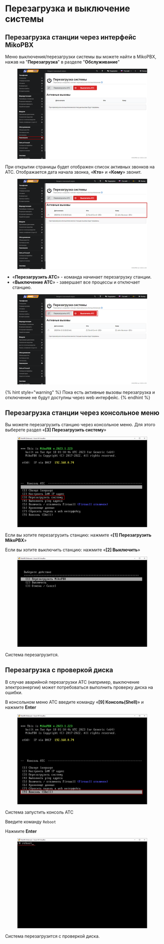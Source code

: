 # Перезагрузка и выключение системы

## Перезагрузка станции через интерфейс MikoPBX

Меню выключения/перезагрузки системы вы можете найти в MikoPBX, нажав на "**Перезагрузка**" в разделе "**Обслуживание**"

<figure><img src="../../.gitbook/assets/1 (54).png" alt=""><figcaption></figcaption></figure>

При открытии страницы будет отображен список активных звонков на АТС. Отображается дата начала звонка, «**Кто**» и «**Кому**» звонит.

<figure><img src="../../.gitbook/assets/8 (10).png" alt=""><figcaption></figcaption></figure>

* «**Перезагрузить АТС**» - команда начинает перезагрузку станции.
* «**Выключение АТС**» - завершает все процессы и отключает станцию.

<figure><img src="../../.gitbook/assets/9.png" alt=""><figcaption></figcaption></figure>

{% hint style="warning" %}
Пока есть активные вызовы перезагрузка и отключение не будут доступны через web интерфейс.
{% endhint %}

## Перезагрузка станции через консольное меню

Вы можете перезагрузить станцию через консольное меню. Для этого выберете раздел «**\[3] Перезагрузить систему**»

<figure><img src="../../.gitbook/assets/4 (14).png" alt=""><figcaption></figcaption></figure>

Если вы хотите перезагрузить станцию: нажмите «**\[1] Перезагрузить MikoPBX**»

Если вы хотите выключить станцию: нажмите «**\[2] Выключить**»

<figure><img src="../../.gitbook/assets/5 (1).png" alt=""><figcaption></figcaption></figure>

Система перезагрузится.

## Перезагрузка с проверкой диска

В случае аварийной перезагрузки АТС (например, выключение электроэнергии) может потребоваться выполнить проверку диска на ошибки.

В консольном меню АТС введите команду «**\[9] Консоль(Shell)**» и нажмите **Enter**&#x20;

<figure><img src="../../.gitbook/assets/6 (5).png" alt=""><figcaption></figcaption></figure>

Система запустить консоль АТС

Введите команду `Reboot`

Нажмите **Enter**

<figure><img src="../../.gitbook/assets/7 (17).png" alt=""><figcaption></figcaption></figure>

Система перезагрузится с проверкой диска.
